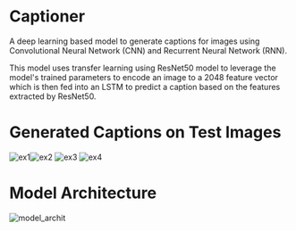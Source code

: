 # Captioner
A deep learning based model to generate captions for images using Convolutional Neural Network (CNN) and Recurrent Neural Network (RNN).

This model uses transfer learning using ResNet50 model to leverage the model's trained parameters to encode an image to a 2048 feature vector which is then fed into an LSTM to predict a caption based on the features extracted by ResNet50.

# Generated Captions on Test Images
![ex1](https://user-images.githubusercontent.com/68904519/123643486-0b107080-d842-11eb-9042-c7cc3da70d3b.png)![ex2](https://user-images.githubusercontent.com/68904519/123643532-1bc0e680-d842-11eb-8048-a3ebf992c5a1.png)
![ex3](https://user-images.githubusercontent.com/68904519/123643567-24192180-d842-11eb-975c-f47597b1f57c.png)
![ex4](https://user-images.githubusercontent.com/68904519/123643573-254a4e80-d842-11eb-9df4-eb9d8cc04c96.png)

# Model Architecture
![model_archit](https://user-images.githubusercontent.com/68904519/123643921-870ab880-d842-11eb-9d9a-d2956db73b8a.png)




